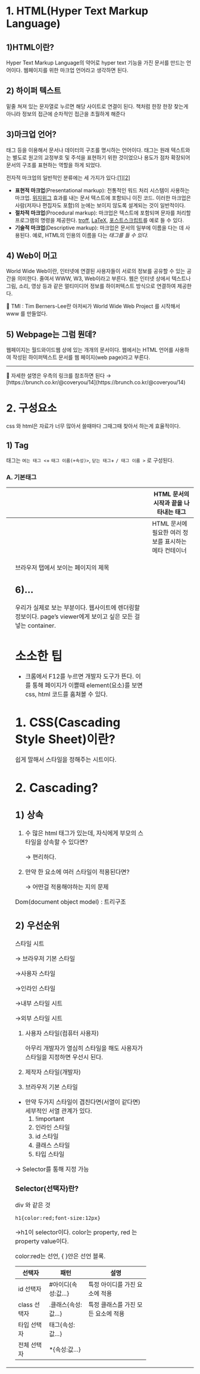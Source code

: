 # 1. HTML(Hyper Text Markup Language)

## 1)HTML이란?

Hyper Text Markup Language의 약어로 hyper text 기능을 가진 문서를 만드는 언어이다.
웹페이지를 위한 마크업 언어라고 생각하면 된다.

## 2) 하이퍼 텍스트

밑줄 쳐져 있는 문자열로 누르면 해당 사이트로 연결이 된다. 
책처럼 한장 한장 찾는게 아니라 정보의 접근에 순차적인 접근을 초월하게 해준다

## 3)마크업 언어?

태그 등을 이용해서 문서나 데이터의 구조를 명시하는 언어이다. 태그는 원래 텍스트와는 별도로 원고의 교정부호 및 주석을 표현하기 위한 것이었으나 용도가 점차 확장되어 문서의 구조를 표현하는 역할을 하게 되었다.

전자적 마크업의 일반적인 분류에는 세 가지가 있다:[[1]](https://ko.wikipedia.org/wiki/%EB%A7%88%ED%81%AC%EC%97%85_%EC%96%B8%EC%96%B4#cite_note-1)[[2]](https://ko.wikipedia.org/wiki/%EB%A7%88%ED%81%AC%EC%97%85_%EC%96%B8%EC%96%B4#cite_note-2)

- **표현적 마크업**(Presentational markup): 전통적인 워드 처리 시스템이 사용하는 마크업. [위지위그](https://ko.wikipedia.org/wiki/%EC%9C%84%EC%A7%80%EC%9C%84%EA%B7%B8) 효과를 내는 문서 텍스트에 포함되니 이진 코드. 이러한 마크업은 사람(저자나 편집자도 포함)의 눈에는 보이지 않도록 설계되는 것이 일반적이다.
- **절차적 마크업**(Procedural markup): 마크업은 텍스트에 포함되며 문자를 처리할 프로그램의 명령을 제공한다. [troff](https://ko.wikipedia.org/w/index.php?title=Troff&action=edit&redlink=1), [LaTeX](https://ko.wikipedia.org/wiki/LaTeX), [포스트스크립트](https://ko.wikipedia.org/wiki/%ED%8F%AC%EC%8A%A4%ED%8A%B8%EC%8A%A4%ED%81%AC%EB%A6%BD%ED%8A%B8)를 예로 들 수 있다.
- **기술적 마크업**(Descriptive markup): 마크업은 문서의 일부에 이름을 다는 데 사용된다. 예로, HTML의 인용의 이름을 다는 <cite> 태그를 들 수 있다.

## 4) Web이 머고

World Wide Web이란, 인터넷에 연결된 사용자들이 서로의 정보를 공유할 수 있는 공간을 의미한다.
줄여서 WWW, W3, Web이라고 부른다. 웹은 인터넷 상에서 텍스트나 그림, 소리, 영상 등과 같은 멀티미디어 정보를 하이퍼텍스트 방식으로 연결하여 제공한다.

<aside>
📌 TMI : Tim Berners-Lee란 아저씨가 World Wide Web Project 를 시작해서 www 를 만들었다.

</aside>

## 5) Webpage는 그럼 뭔데?

웹페이지는 월드와이드웹 상에 있는 개개의 문서이다. 웹에서는 HTML 언어를 사용하여 작성된 하이퍼텍스트 문서를 웹 페이지(web page)라고 부른다.

---

<aside>
📌 자세한 설명은 우측의 링크를 참조하면 된다 → [https://brunch.co.kr/@coveryou/14](https://brunch.co.kr/@coveryou/14)

</aside>

# 2. 구성요소

css 와 html은 자료가 너무 많아서 쓸때마다 그때그때 찾아서 하는게 효율적이다.

## 1) Tag

태그는 `여는 태그 <`+ `태그 이름(+속성)>`,  `닫는 태그`+ `/ 태그 이름 >` 로 구성된다.

### A. 기본태그

| <html> |  | HTML 문서의 시작과 끝을 나타내는 태그 |
| --- | --- | --- |
| <head> |  | HTML 문서에 필요한 여러 정보를 표시하는 메타 컨테이너 |
|  | <title> | 브라우저 상단 타이틀 정의 |
|  | <meta> | 언어설정, 브라우저 호환성설정 및 모바일 화면설정과 SEO
(Search Engine Optimization) 정보를 제공 |
|  | <body> | • HTML의 메인 콘텐츠 영역을 정의하는 태그로 필수 요소임. 모든 콘텐츠는 <body></body> 사이에 위치해야 함. |
|  |  | JavaScript 및 CSS 코드를 직접 작성하거나 외부 파일 import or URL link |

> `<body>`를 구성하는 여러 태그들은 각각 사용 목적에 따라 필요한 태그를 선택해 콘텐츠를 제작 하면 됩니다. 다만 이들 태그들은 다음과 같이 블럭 혹은 인라인 특성을 가지고 있으므로 화면에 여러 태그를 함께 배치할 때 이러한 부분을 고려해야 합니다.
> 

<aside>
📌 **블럭(Block) 태그**

블럭은 태그 구성요소들이 라인 전체를 차지해서 한줄에 여러 요소가 위치하지 못하는 태그를 말합니다.

- `<div>`,`<ol>,<li>`,`<h1>~<h6`>등의 태그가 대표적임
- 예를들어 `<h1>Hello</h1>world` 라고 작성했을때 world 는 다음줄에 표시됨.
</aside>

<aside>
📌 **인라인(Inline) 태그**

인라인은 태그 구성요소들이 나란히 배치될 수 있는 태그를 말합니다.

- `<span>`,`<a>`,`<img>`등의 태그가 대표적임.
- 예를들어 `사진1: <img src="1.jpg">` 과 같이 했을때 텍스트와 사진이 나란히 배치됨.
</aside>

### B. 제목 태그

- 컨텐츠의 제목을 표시할때 쓰는 태그. 문자의 크기 뿐만 아니라 문서 구조를 표현하기 위해 사용.
- 검색엔진이 검색을 할때 용이하다.

`<h>` 태그는 `heading` 이라고 하며 `<h1> ~ <h6>`까지 있는데, 숫자들은 제목의 레벨을 나타내고,
`<h1>`이 가장 높은 레벨로 크기가 가장 크며 `<h6>`이 가장 낮은 레벨로 크기가 가장 작다.

```html
<h1>This is heading 1</h1>
<h2>This is heading 2</h2>
<h3>This is heading 3</h3>
<h4>This is heading 4</h4>
<h5>This is heading 5</h5>
<h6>This is heading 6</h6>
```

### C. 문단 태그

`<p>`태그는 `paragraph`로 문단을 구분하기 위해 사용한다. HTML에서는 연속된 공백이나 줄 바꿈은 하나의 공백으로 처리하기 때문에 문단 구분 시 `<p>`태그를, 줄 바꿈시 `<br>`태그를 이용한다.

```html
<p>This is a paragraph.</p>
```

`<br>`태그는 닫는 태그가 없습니다. xml 규격으로 html을 표현하는 xhtml 시스템에서는 `</br>`과 같이 xml 규격에 따라 사용 할 수 있다. 
문단 구분을 위해 `<br>` 태그를 연속으로 사용하는 것 보다 `<p>`태그를 사용하는 것이 좋다.

```html
<p> To break lines <br> in a text, <br> use the br element. </p> 
```

HTML 소스 에서는 기본적으로 하나의 공백만 인식이 되고 줄바꿈의 경우에도 별도의 태그를 사용하지 않으면 한줄로 보이게 된다. 따라서, 여러 개의 공백을 넣으려면 `&npsp;`를 사용해야 한다.

```html
Hello **&nbsp;** **&nbsp;** **&nbsp;** World   -> Hello     World
```

소스에 작성한 그대로를 화면에 출력하려면 `pre` 태그를 활용하면 된다.

```html
<pre>
Hello
  World           !!!
</pre>
```

### D. 형식태그

형식 지정 태그들은 텍스트에 의미와 함께 효과를 부여한다.

| <i> | 이탤릭으로 텍스트를 기울임 |
| --- | --- |
| <b> | 굵은 글자 |
| <tt> | 타자기 글자 모양 |
| <u> | 밑줄 |
| <strong> | 강조 텍스트 - b 태그와 결과 동일 |
| <sub> | 아래첨자 |
| <sup> | 윗첨자 |
| <em> | 강조된 텍스트 - i 태그와 결과 동일 |
| <del> | 텍스트 취소선 |
| <mark> | 형광펜 형태의 하이라이트 표현 |
- `<b>`는 텍스트가 중요하지 않지만 단순 진하게 표시할 때, `<strong>`은 의미적으로 중요한 텍스트를 표시할 때 사용한다.
- `<i>`는 단순하게 이탤릭체로 표시할 때, `<em>`은 특정 텍스트에 이탤릭체로 강조된 의미를 표현 할 때 사용한다.

### E. 목록태그

목록 태그는 최신 HTML5 문서 작성에 있어 매우 중요한 태그중 하나이다. 카페나 블로그의 포스트 목록, 쇼핑몰의 상품 목록, 뉴스기사 목록 등 많은 웹 콘텐츠가 목록의 형태를 취하고 있기 때문에 이들을 표현하기 위한 목록태그는 레이아웃 지정을 위해 사용하는 `<div>` 와 함께 가장 많이 사용되는 태그중 하나다.

목록을 만들기 위해서는 기본적으로 `<ul>` 또는 `<ol>` 태그를 사용하며, 각각의 목록 아이템들은 `<li>`태그를 사용한다. 단순한 리스트 나열 뿐 아니라 메뉴를 만들 때에도 사용한다.

- `<ol>` Ordered List 로 번호를 메기는 순서가 있는 목록을 만든다.
- `<ul>` Unordered List로 순서없이 모양으로 목록을 만든다.

```html
<ul>
  <li>Listenelement 1</li>
  <li>Listenelement 2</li>
  <li>Listenelement 3</li>
</ul>
```

**결과**

- Listenelement 1
- Listenelement 2
- Listenelement 3

```html
<ol>
  <li>Listenelement 1</li>
  <li>Listenelement 2</li>
  <li>Listenelement 3</li>
</ol>
```

**결과**

1. Listenelement 1
2. Listenelement 2
3. Listenelement 3

### E. 하이퍼 링크

하이퍼링크는 웹의 대표적인 특징으로 `<a>`(Anchor)태그를 사용해 만들수 있다. `href`속성을 사용해 이동할 콘텐츠의 주소를 기술하면 된다. 이동할 콘텐츠는 html 파일이나 이미지 혹은 .hwp, .pdf 등 모든 파일이 될 수 있으며 URL을 이용해 서버의 콘텐츠를 지정하거나 프로그램을 호출하는 것도 가능하다.

다른 서버 컨텐츠로 이동하는 것이라면 href 에 `http://` 로 시작하는 URL이 들어가야 합니다.

```html
<a href="이동할 콘텐츠" title="말풍선 도움말" target="브라우저 윈도우 옵션">링크 텍스트</a>
```

`href` 에 들어가는 이동할 콘텐츠의 위치는 상대경로와 절대경로로 표현할 수 있다. 내 컴퓨터가 아니라 html 을 서비스하고 있는 웹서버 컴퓨터에서 콘텐츠간의 위치 이므로 개념을 잘 이해해야 한다.

**상대경로와 절대경로**

- 절대경로 : 고유한 경로로 root(/)로부터 시작되는 위치로 지정하는 방법.
예)/home/contents/img/1.jpg
- 상대경로 : HTML 문서를 기준으로 경로를 지정하는 방법.  
예) img/1.jpg, ../contents/img/1.jpg
- 내 컴퓨터의 컨텐로 연결하기 위해 `c:\user\Document\Desktop\hello.html`과 같이 로컬 컴퓨터의 
절대 경로를 사용해서는 안됨.

**target 속성 값**

- `_blank` : 새로운 웹 브라우저 창으로 오픈.
- `_self`   : 현재 웹 브라우저 창으로 오픈. (기본값)
- `_parent`: 부모 웹 브라우저 창으로 오픈.
- `_top`     : 웹 브라우저 전체 영역에 오픈.

**책갈피 구현**

- `<a>`태그를 이용해 같은 문서 내에서 특정 위치로 이동하는 책갈피 기능을 구현할 수 있음.
- `<p>`태그의 `name`속성이나 `id`속성을 이용해 문서 내 이동위치를 지정하고 하이퍼링크에 `href=#name(id)` 과 같이 이동할 위치를 지정함.

```html
메뉴 
<a href="#m1">5.HTML이란 무엇인가?</a>
......
<p id="m1"></p>
<h3>5.HTML이란 무엇인가?</h3>
```

**이미지 링크**

텍스트가 아닌 이미지를 링크로 사용할 수도 있습니다. 이 경우 `<a><img></a>` 형식으로 사용하면 된다.

```html
<a href=“http://www.gachon.ac.kr”>
  <img src=“gachonlogo.jpg” alt=“gachon_logo”>
</a>
```

## 2) Attribute

`속성 이름` + `=` + `속성 값(value)`

<aside>
📌 1. 요소 이름 or 이전 attribute 와 한 칸의 공백
2. attribute name 뒤 =
3. attribute value는 인용부호 “”로 감싸기

</aside>

## 3) 내용

그냥 텍스트

## 4) Element(요소)

`여는 태그` + `내용` + `닫는 태그`

## 5) 문단

```html
<p> </p>
<br/> <!--줄바꿈!-->
```

> 열면 닫아야한다. 물론 한줄짜리도 있다.
> 

# 3. HTML document의 구성요소

## 1)< !DOCTYPE html>

맨 위에 Document 타입을 적어준다. 이 document는 HTML로 쓰여졌다는 뜻이다.

## 2)<html>…</html>

root element라고도 불리는 전체 페이지의 모든 content를 감싸는 element

## 3)<head>…</head>

page’s viewer에게 보이고 싶지 않은 모든걸 넣는 container, seo(검색 엔진 최적화)에서 중요한 역할을 한다.
meta-data(데이터를 설명하는 데이터), description, keywords, CSS, character set 등을 넣는다.

head에 적은것은 타이틀 외에는 안나온다. 근데 왜 필요할까? 
컴퓨터나 프로그래머에게 주는 정보가 저장되어있다(**인코딩 정보).**
메타정보가 저장되어잇다.

<aside>
📌 서치 엔진은 head부터 뜯어보기 때문에 head tag에 다양한 정보를 넣어주면 검색이 잘 된다.

</aside>

## 4)<meta charset = “utf-8”>

문자 인코딩 정보를 표현한다.

## 5)<title>…</title>

브라우저 탭에서 보이는 페이지의 제목

## 6)<body>…</body>

우리가 실제로 보는 부분이다. 웹사이트에 렌더링할 정보이다.
page’s viewer에게 보이고 싶은 모든 걸 넣는 container.

# 소소한 팁

- 크롬에서 F12를 누르면 개발자 도구가 뜬다. 이를 통해 페이지가 이쁠때 element(요소)를 보면 
css, html 코드를 훔쳐볼 수 있다.

# 1. CSS(Cascading Style Sheet)이란?

쉽게 말해서 스타일을 정해주는 시트이다.

# 2. Cascading?

## 1) 상속

1. 수 많은 html 태그가 있는데, 자식에게 부모의 스타일을 상속할 수 있다면?
    
    → 편리하다.
    
2. 만약 한 요소에 여러 스타일이 적용된다면?
    
    → 어떤걸 적용해야하는 지의 문제
    

Dom(document object model) : 트리구조

## 2) 우선순위

스타일 시트 

→ 브라우저 기본 스타일

→사용자 스타일

→인라인 스타일

→내부 스타일 시트

→외부 스타일 시트

1. 사용자 스타일(컴퓨터 사용자)
    
    아무리 개발자가 열심히 스타일을 해도 사용자가 스타일을 지정하면 우선시 된다.
    
2. 제작자 스타일(개발자)
3. 브라우저 기본 스타일
- 만약 두가지 스타일이 겹친다면(서열이 같다면) 세부적인 서열 관계가 있다.
    1. !important
    2. 인라인 스타일
    3. id 스타일
    4. 클래스 스타일
    5. 타입 스타일

→ Selector를 통해 지정 가능

### Selector(선택자)란?

div 와 같은 것

```html
h1{color:red;font-size:12px}
```

→h1이 selector이다. color는 property, red 는 property value이다.

color:red는 선언, { }안은 선언 블록.

| 선택자 | 패턴 | 설명 |
| --- | --- | --- |
| id 선택자 | #아이디{속성:값…} | 특정 아이디를 가진 요소에 적용 |
| class 선택자 | .클래스{속성:값…} | 특정 클래스를 가진 모든 요소에 적용 |
| 타입 선택자 | 태그{속성:값…} |  |
| 전체 선택자 | *{속성:값…} |  |